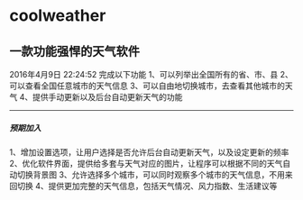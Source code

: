 # coolweather
## 一款功能强悍的天气软件
2016年4月9日 22:24:52 完成以下功能
1、可以列举出全国所有的省、市、县
2、可以查看全国任意城市的天气信息
3、可以自由地切换城市，去查看其他城市的天气
4、提供手动更新以及后台自动更新天气的功能

******
##### 预期加入
1、增加设置选项，让用户选择是否允许后台自动更新天气，以及设定更新的频率
2、优化软件界面，提供给多套与天气对应的图片，让程序可以根据不同的天气自动切换背景图
3、允许选择多个城市，可以同时观察多个城市的天气信息，不用来回切换
4、提供更加完整的天气信息，包括天气情况、风力指数、生活建议等


